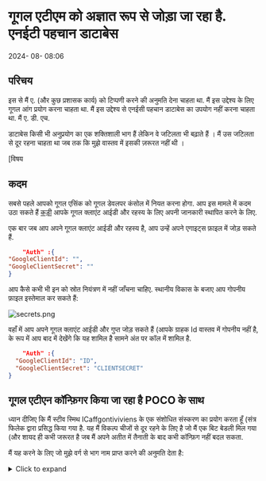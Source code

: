 # गूगल एटीएम को अज्ञात रूप से जोड़ा जा रहा है. एनईटी पहचान डाटाबेस

<!--category-- ASP.NET, Google Auth -->
<datetime class="hidden">2024- 08- 08:06</datetime>

## परिचय

इस से मैं ए. (और कुछ प्रशासक कार्य) को टिप्पणी करने की अनुमति देना चाहता था. मैं इस उद्देश्य के लिए गूगल आंग प्रयोग करना चाहता था. मैं इस उद्देश्य से एनईसी पहचान डाटाबेस का उपयोग नहीं करना चाहता था. मैं ए. डी. एच.

डाटाबेस किसी भी अनुप्रयोग का एक शक्‍तिशाली भाग हैं लेकिन वे जटिलता भी बढ़ाते हैं । मैं उस जटिलता से दूर रहना चाहता था जब तक कि मुझे वास्तव में इसकी ज़रूरत नहीं थी ।

[विषय

## कदम

सबसे पहले आपको गूगल एसिंक को गूगल डेवलपर कंसोल में नियत करना होगा. आप इस मामले में कदम उठा सकते हैं [कड़ी](https://developers.google.com/identity/gsi/web/guides/overview) आपके गूगल क्लाएंट आईडी और रहस्य के लिए अपनी जानकारी स्थापित करने के लिए.

एक बार जब आप अपने गूगल क्लाएंट आईडी और रहस्य है, आप उन्हें अपने एगाइट्स फ़ाइल में जोड़ सकते हैं.

```json
    "Auth" :{
"GoogleClientId": "",
"GoogleClientSecret": ""
}
```

आप कैसे कभी भी इन को स्रोत नियंत्रण में नहीं जाँचना चाहिए. स्थानीय विकास के बजाए आप गोपनीय फ़ाइल इस्तेमाल कर सकते हैं:

![secrets.png](secrets.png)

वहाँ में आप अपने गूगल क्लाएंट आईडी और गुप्त जोड़ सकते हैं (आपके ग्राहक Id वास्तव में गोपनीय नहीं है, के रूप में आप बाद में देखेंगे कि यह शामिल है सामने अंत पर कॉल में शामिल है.

```json
    "Auth" :{
  "GoogleClientId": "ID",
  "GoogleClientSecret": "CLIENTSECRET"
}
```

## गूगल एटीएन कॉन्फ़िगर किया जा रहा है POCO के साथ

ध्यान दीजिए कि मैं स्टीव स्मिथ ICaffgontiviviens के एक संशोधित संस्करण का प्रयोग करता हूँ (संत्र फिलेक द्वारा प्रसिद्ध किया गया है.
यह मैं विकल्प चीजों से दूर रहने के लिए है जो मैं एक बिट बेडली मिल गया (और शायद ही कभी जरूरत है जब मैं अपने अतीत में तैनाती के बाद कभी कॉन्फ़िग नहीं बदल सकता.

मैं यह करने के लिए जो मुझे वर्ग से भाग नाम प्राप्त करने की अनुमति देता है:

<details>
<summary>Click to expand</summary>
```csharp


namespace Mostlylucid.Config;

public static class ConfigExtensions {
    public static TConfig ConfigurePOCO<TConfig>(this IServiceCollection services, IConfiguration configuration)
        where TConfig : class, new() {
        if (services == null) throw new ArgumentNullException(nameof(services));
        if (configuration == null) throw new ArgumentNullException(nameof(configuration));
        
        var config = new TConfig();
        configuration.Bind(config);
        services.AddSingleton(config);
        return config;
    }
    
    public static TConfig Configure<TConfig>(this WebApplicationBuilder builder)
        where TConfig : class, IConfigSection, new() {
        var services = builder.Services;
        var configuration = builder.Configuration;
        var sectionName = TConfig.Section;
        return services.ConfigurePOCO<TConfig>(configuration.GetSection(sectionName));
    }
    

    public static TConfig GetConfig<TConfig>(this WebApplicationBuilder builder)
        where TConfig : class, IConfigSection, new() {
        var configuration = builder.Configuration;
        var sectionName = TConfig.Section;
        var section = configuration.GetSection(sectionName).Get<TConfig>();
        return section;
        
    }
    
    public static Dictionary<string, object> GetConfigSection(this IConfiguration configuration, string sectionName) {
        var section = configuration.GetSection(sectionName);
        var result = new Dictionary<string, object>();
        foreach (var child in section.GetChildren()) {
            var key = child.Key;
            var value = child.Value;
            result.Add(key, value);
        }
        
        return result;
    }
    
    public static Dictionary<string, object> GetConfigSection<TConfig>(this WebApplicationBuilder builder)
        where TConfig : class, IConfigSection, new() {
        var configuration = builder.Configuration;
        var sectionName = TConfig.Section;
        return configuration.GetConfigSection(sectionName);
    }
}

public interface IConfigSection {
    public static abstract string Section { get; }
}
```

</details>
तो मेरी आथ की तरह दिखता है

```csharp
public class Auth : IConfigSection
{
    public static string Section => "Auth";
    public string GoogleClientId { get; set; }
    public string GoogleClientSecret { get; set; }
    
    public string AdminUserGoogleId { get; set; }
    
}
```

जहाँ मैं खण्ड नाम प्राप्त करने के लिए स्थिर इंटरफेस विधि का उपयोग करता हूँ.

तो फिर अपनी स्टार्टअप में मैं यह कर सकते हैं:

```csharp
var auth = builder.GetConfig<Auth>();
```

किसी भी गोल सामान के लिए वापस!

## प्रोग्राम.cs सेटअप

असल में इस जोड़ने के लिए

```csharp
services.AddCors(options =>
{
    options.AddPolicy("AllowMostlylucid",
        builder =>
        {
            builder.WithOrigins("https://www.mostlylucid.net")
                .WithOrigins("https://mostlylucid.net")
                .WithOrigins("https://localhost:7240")
                .AllowAnyHeader()
                .AllowAnyMethod();
        });
});

builder.Services
    .AddAuthentication(options =>
    {
        options.DefaultScheme = CookieAuthenticationDefaults.AuthenticationScheme;
        options.DefaultChallengeScheme = GoogleDefaults.AuthenticationScheme;
   
      
    })
    .AddCookie()
    .AddGoogle(options =>
    {
        options.ClientId = auth.GoogleClientId;
        options.ClientSecret = auth.GoogleClientSecret;
    });
```

आप यहाँ ConS प्रविष्टि को नोट करेंगे, आप भी इन सेट करने की जरूरत है इन चालल पहचान कंसोल में.

![googleidentity.png](googleidentity.png)

यह सुनिश्चित करता है कि गूगलA सिर्फ डोमेन से प्रयोग किया जा सकता है जिसे आपने निर्दिष्ट किया है.

## गूगल एटीएन राजेर में

मेरे में _खाका मेरे पास यह जावा- स्क्रिप्ट है, यह है जहाँ मैंने अपने गूगल बटनों को सेट किया है और एक कॉल कॉलर शुरू कर दिया है जो एनईसी एएस एएस एएस ए.टीएस.

# गूगल जेएसComment

```html
<script src="https://accounts.google.com/gsi/client" async defer></script>
```

नीचे दिए गए कोड के लिए यह DOWO है

```javascript


        
        function renderButton(element)
        {
            google.accounts.id.renderButton(
                element,
                {
                    type: "standard",
                    size: "large",
                    width: 200,
                    theme: "filled_black",
                    text: "sign_in_with",
                    shape: "rectangular",
                    logo_alignment: "left"
                }
            );
        }
        function initGoogleSignIn() {
            google.accounts.id.initialize({
                client_id: "839055275161-u7dqn2oco2729n6i5mk0fe7gap0bmg6g.apps.googleusercontent.com",
                callback: handleCredentialResponse
            });
            const element = document.getElementById('google_button');
            if (element) {
                renderButton(element);
            }
            const secondElement = document.getElementById('google_button2');
            if (secondElement) {
                renderButton(secondElement);
            }
           
        }

        function handleCredentialResponse(response) {
            if (response.credential) {
                const xhr = new XMLHttpRequest();
                xhr.open('POST', '/login', true);
                xhr.setRequestHeader('Content-Type', 'application/json');
                xhr.onload = function () {
                    if (xhr.status === 200) {
                        window.location.reload();
                    } else {
                        console.error('Failed to log in.');
                    }
                };
                xhr.send(JSON.stringify({ idToken: response.credential }));
            } else {
                console.error('No credential in response.');
            }
        }

        window.onload = initGoogleSignIn;

```

यहाँ पर आप देख सकते हैं कि मैं पृष्ठ के दो रिजो तत्वों के लिए कर सकते हैं आईडी Poole_bl_BAR_ बटन और बटन2 के साथ _BAR_ यह वे तत्व हैं जो कि गूगल जेएस बटनों को इन बटनों को रेंडर करेगा.

TIP: यदि आप टिला का उपयोग कर रहे हैं, तो आप गहरे मोड में सही तरह से काम करने के लिए बटन को हामी भर सकते हैं (अन्यथात बटन के चारों ओर सफेद पृष्ठभूमि का अनुवाद)

```html
<div class="w-[200px] h-[39px] overflow-hidden rounded">
    <div id="google_button">
    </div>
</div>
```

जावास्क्रिप्ट के ऊपर मैं इसे फिर से पोस्ट में लॉगइन कहा गया एक नियंत्रक क्रिया के लिए. यह है जहां मैं गूगल AHAH को संभाल.

```javascript
      const xhr = new XMLHttpRequest();
                xhr.open('POST', '/login', true);
                xhr.setRequestHeader('Content-Type', 'application/json');
                xhr.onload = function () {
                    if (xhr.status === 200) {
                        window.location.reload();
                    } else {
                        console.error('Failed to log in.');
                    }
                };
                xhr.send(JSON.stringify({ idToken: response.credential }));
```

## गूगल Aver में प्रमाणीकरण

नियंत्रक यहाँ बहुत सरल है यह सिर्फ पोस्टर जेओटी लेता है, तो यह जारी रखने के लिए उपयोग करता है कि ए.

```csharp
    [Route("login")]
        [HttpPost]
        public async Task<IActionResult> HandleGoogleCallback([FromBody] GoogleLoginRequest request)
        {
            var handler = new JwtSecurityTokenHandler();
            var jsonToken = handler.ReadToken(request.IdToken) as JwtSecurityToken;

            if (jsonToken == null)
            {
                return BadRequest("Invalid token");
            }

            var claimsIdentity = new ClaimsIdentity(
                jsonToken.Claims,
                GoogleDefaults.AuthenticationScheme);

            var authProperties = new AuthenticationProperties
            {
                IsPersistent = true
            };

            await HttpContext.SignInAsync(
                CookieAuthenticationDefaults.AuthenticationScheme,
                new ClaimsPrincipal(claimsIdentity),
                authProperties);

            return Ok();
        }
    }
```

ध्यान दीजिए: यह दावा के अनुसार नहीं है (वे सभी कम मामले हैं) लेकिन यह अब के लिए काम करता है.

### लॉगइन गुण निकालने के लिए नियंत्रक बेस क्लास

मेरे आधार नियंत्रणर में मैं मैं जरूरत गुण निकाल,

```csharp
      public record LoginData(bool loggedIn, string? name, string? avatarUrl, string? identifier);
    
    protected LoginData GetUserInfo()
    {
        var authenticateResult = HttpContext.AuthenticateAsync(CookieAuthenticationDefaults.AuthenticationScheme).Result;
        if (authenticateResult.Succeeded)
        {
            var principal = authenticateResult.Principal;
            if(principal == null)
            {
                return new LoginData(false, null, null, null);
            }
            var name = principal.FindFirst("name").Value;
            var avatarUrl =principal.FindFirst("picture").Value;
            var nameIdentifier = principal.FindFirst("sub");
            return new LoginData(true, name, avatarUrl, nameIdentifier?.Value);
        }
        return new LoginData(false,null,null,null);
    }
```

और यह है! यह आपको सीआईएई का उपयोग किए बगैर गैंडल प्रमाणीकरण का उपयोग करने देता है. एनईटी पहचान डाटाबेस.